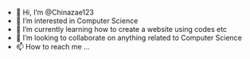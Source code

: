 - 👋 Hi, I’m @Chinazae123
- 👀 I’m interested in Computer Science
- 🌱 I’m currently learning how to create a website using codes etc
- 💞️ I’m looking to collaborate on anything related to Computer Science
- 📫 How to reach me ...

<!---
Chinazae123/Chinazae123 is a ✨ special ✨ repository because its `README.md` (this file) appears on your GitHub profile.
You can click the Preview link to take a look at your changes.
--->
